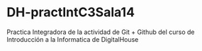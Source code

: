 # DH-practIntC3Sala14
Practica Integradora de la actividad de Git + Github del curso de Introducción a la Informatica de DigitalHouse
